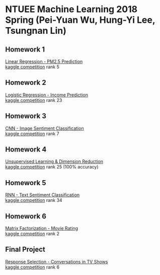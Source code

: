 # NTUEE Machine Learning 2018 Spring (Pei-Yuan Wu, Hung-Yi Lee, Tsungnan Lin)

## Homework 1
[Linear Regression - PM2.5 Prediction](https://github.com/voidism/ML2018SPRING/blob/master/hw1/Report.pdf)  
[kaggle competition](https://www.kaggle.com/c/ml-2018spring-hw1) rank 5
## Homework 2
[Logistic Regression - Income Prediction](https://github.com/voidism/ML2018SPRING/blob/master/hw2/Report.pdf)  
[kaggle competition](https://www.kaggle.com/c/ntu-ml2018spring-hw2) rank 23
## Homework 3
[CNN - Image Sentiment Classification](https://github.com/voidism/ML2018SPRING/blob/master/hw3/Report.pdf)  
[kaggle competition](https://www.kaggle.com/c/ml-2018spring-hw3) rank 7
## Homework 4
[Unsupervised Learning & Dimension Reduction](https://github.com/voidism/ML2018SPRING/blob/master/hw4/Report.pdf)  
[kaggle competition](https://www.kaggle.com/c/ml2018spring-hw4-v2) rank 25 (100% accuracy)
## Homework 5
[RNN - Text Sentiment Classification](https://github.com/voidism/ML2018SPRING/blob/master/hw5/Report.pdf)  
[kaggle competition](https://www.kaggle.com/c/ml-2018spring-hw5) rank 34
## Homework 6
[Matrix Factorization - Movie Rating](https://github.com/voidism/ML2018SPRING/blob/master/hw6/Report.pdf)  
[kaggle competition](https://www.kaggle.com/c/ml2018-spring-hw6) rank 2
## Final Project
[Response Selection - Conversations in TV Shows](https://github.com/voidism/ML2018SPRING/blob/master/final/Machine%20Learning%20Final%20Project%20-%20conversations%20in%20TV%20shows.pdf)  
[kaggle competition](https://www.kaggle.com/c/ml-2018spring-final-tv-conversation) rank 6
